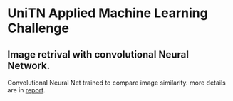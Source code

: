 # UniTN Applied Machine Learning Challenge
## Image retrival with convolutional Neural Network.

Convolutional Neural Net trained to compare image similarity.
more details are in [report](https://github.com/GabrieleGhisleni/ImageRetrival-ConvNN/blob/master/Report.pdf).
